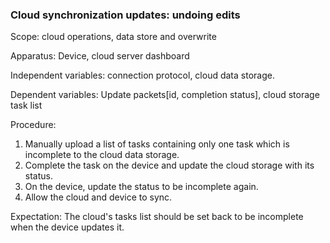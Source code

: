### Cloud synchronization updates: undoing edits
Scope: cloud operations, data store and overwrite

Apparatus: Device, cloud server dashboard

Independent variables: connection protocol, cloud data storage.

Dependent variables: Update packets[id, completion status], cloud storage task list

Procedure:

1. Manually upload a list of tasks containing only one task which is incomplete to the cloud data storage.
2. Complete the task on the device and update the cloud storage with its status.
3. On the device, update the status to be incomplete again.
4. Allow the cloud and device to sync. 

Expectation: The cloud's tasks list should be set back to be incomplete when the device updates it.
